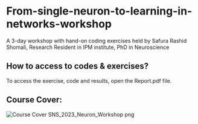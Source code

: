 # From-single-neuron-to-learning-in-networks-workshop
A 3-day workshop with hand-on coding exercises held by Safura Rashid Shomali, Research Resident in IPM institute, PhD in Neuroscience

## How to access to codes & exercises?
To access the exercise, code and results, open the Report.pdf file.

## Course Cover:

![Course Cover SNS_2023_Neuron_Workshop png](https://github.com/Sepehr2001/From-single-neuron-to-learning-in-networks-workshop/assets/101628099/d33d7b58-0f8a-42e5-bc21-1e63f9ebd11c)

